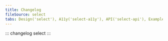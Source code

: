 ```yaml
---
title: Changelog
fileSource: select
tabs: Design('select'), A11y('select-a11y'), API('select-api'), Example('select-code'), Changelog('select-changelog')
---
```


::: changelog select :::
